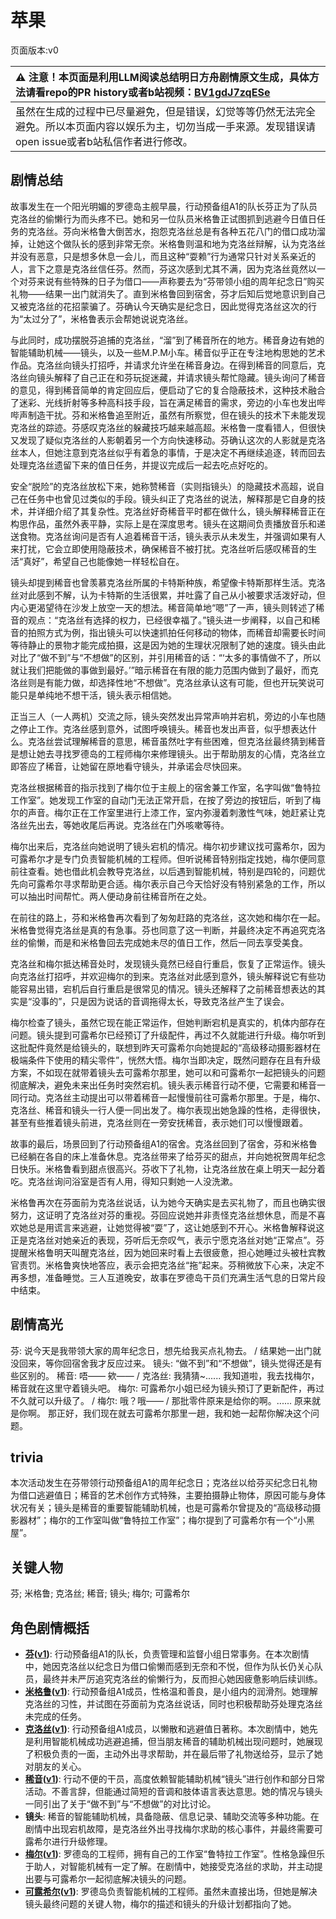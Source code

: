 # 苹果
页面版本:v0
 

| :warning: 注意！本页面是利用LLM阅读总结明日方舟剧情原文生成，具体方法请看repo的PR history或者b站视频：[BV1gdJ7zqESe](https://www.bilibili.com/video/BV1gdJ7zqESe/)         |
|:----------------------------|
| 虽然在生成的过程中已尽量避免，但是错误，幻觉等等仍然无法完全避免。所以本页面内容以娱乐为主，切勿当成一手来源。发现错误请open issue或者b站私信作者进行修改。|



## 剧情总结
故事发生在一个阳光明媚的罗德岛主舰早晨，行动预备组A1的队长芬正为了队员克洛丝的偷懒行为而头疼不已。她和另一位队员米格鲁正试图抓到逃避今日值日任务的克洛丝。芬向米格鲁大倒苦水，抱怨克洛丝总是有各种五花八门的借口成功溜掉，让她这个做队长的感到非常无奈。米格鲁则温和地为克洛丝辩解，认为克洛丝并没有恶意，只是想多休息一会儿，而且这种“耍赖”行为通常只针对关系亲近的人，言下之意是克洛丝信任芬。然而，芬这次感到尤其不满，因为克洛丝竟然以一个对芬来说有些特殊的日子为借口——声称要去为“芬带领小组的周年纪念日”购买礼物——结果一出门就消失了。直到米格鲁回到宿舍，芬才后知后觉地意识到自己又被克洛丝的花招蒙骗了。芬确认今天确实是纪念日，因此觉得克洛丝这次的行为“太过分了”，米格鲁表示会帮她说说克洛丝。

与此同时，成功摆脱芬追捕的克洛丝，“溜”到了稀音所在的地方。稀音身边有她的智能辅助机械——镜头，以及一些M.P.M小车。稀音似乎正在专注地构思她的艺术作品。克洛丝向镜头打招呼，并请求允许坐在稀音身边。在得到稀音的同意后，克洛丝向镜头解释了自己正在和芬玩捉迷藏，并请求镜头帮忙隐藏。镜头询问了稀音的意见，得到稀音简单的肯定回应后，便启动了它的复合隐蔽技术，这种技术融合了迷彩、光线折射等多种高科技手段，旨在满足稀音的需求，旁边的小车也发出哔哔声制造干扰。芬和米格鲁追至附近，虽然有所察觉，但在镜头的技术下未能发现克洛丝的踪迹。芬感叹克洛丝的躲藏技巧越来越高超。米格鲁一度看错人，但很快又发现了疑似克洛丝的人影朝着另一个方向快速移动。芬确认这次的人影就是克洛丝本人，但她注意到克洛丝似乎有着急的事情，于是决定不再继续追逐，转而回去处理克洛丝遗留下来的值日任务，并提议完成后一起去吃点好吃的。

安全“脱险”的克洛丝放松下来，她称赞稀音（实则指镜头）的隐藏技术高超，说自己在任务中也曾见过类似的手段。镜头纠正了克洛丝的说法，解释那是它自身的技术，并详细介绍了其复杂性。克洛丝好奇稀音平时都在做什么，镜头解释稀音正在构思作品，虽然外表平静，实际上是在深度思考。镜头在这期间负责播放音乐和递送食物。克洛丝询问是否有人追着稀音干活，镜头表示从未发生，并强调如果有人来打扰，它会立即使用隐蔽技术，确保稀音不被打扰。克洛丝听后感叹稀音的生活“真好”，希望自己也能像她一样轻松自在。

镜头却提到稀音也曾羡慕克洛丝所属的卡特斯种族，希望像卡特斯那样生活。克洛丝对此感到不解，认为卡特斯的生活很累，并吐露了自己从小被要求活泼好动，但内心更渴望待在沙发上放空一天的想法。稀音简单地“嗯”了一声，镜头则转述了稀音的观点：“克洛丝有选择的权力，已经很幸福了。”镜头进一步阐释，以自己和稀音的拍照方式为例，指出镜头可以快速抓拍任何移动的物体，而稀音却需要长时间等待静止的景物才能完成拍摄，这是因为她的生理状况限制了她的速度。镜头由此对比了“做不到”与“不想做”的区别，并引用稀音的话：“‘太多的事情做不了，所以就让我们把能做的事做到最好。’”暗示稀音在有限的能力范围内做到了最好，而克洛丝则是有能力做，却选择性地“不想做”。克洛丝承认这有可能，但也开玩笑说可能只是单纯地不想干活，镜头表示相信她。

正当三人（一人两机）交流之际，镜头突然发出异常声响并宕机，旁边的小车也随之停止工作。克洛丝感到意外，试图呼唤镜头。稀音也发出声音，似乎想表达什么。克洛丝尝试理解稀音的意思，稀音虽然吐字有些困难，但克洛丝最终猜到稀音是想让她去寻找罗德岛的工程师梅尔来修理镜头。出于帮助朋友的心情，克洛丝立即答应了稀音，让她留在原地看守镜头，并承诺会尽快回来。

克洛丝根据稀音的指示找到了梅尔位于主舰上的宿舍兼工作室，名字叫做“鲁特拉工作室”。她发现工作室的自动门无法正常开启，在按了旁边的按钮后，听到了梅尔的声音。梅尔正在工作室里进行上漆工作，室内弥漫着刺激性气味，她赶紧让克洛丝先出去，等她收尾后再说。克洛丝在门外咳嗽等待。

梅尔出来后，克洛丝向她说明了镜头宕机的情况。梅尔初步建议找可露希尔，因为可露希尔才是专门负责智能机械的工程师。但听说稀音特别指定找她，梅尔便同意前往查看。她也借此机会教导克洛丝，以后遇到智能机械，特别是四轮的，问题优先向可露希尔寻求帮助更合适。梅尔表示自己今天恰好没有特别紧急的工作，所以可以抽出时间帮忙。两人便动身前往稀音所在之处。

在前往的路上，芬和米格鲁再次看到了匆匆赶路的克洛丝，这次她和梅尔在一起。米格鲁觉得克洛丝是真的有急事。芬也同意了这一判断，并最终决定不再追究克洛丝的偷懒，而是和米格鲁回去完成她未尽的值日工作，然后一同去享受美食。

克洛丝和梅尔抵达稀音处时，发现镜头竟然已经自行重启，恢复了正常运作。镜头向克洛丝打招呼，并欢迎梅尔的到来。克洛丝对此感到意外，镜头解释说它有些功能容易出错，宕机后自行重启是很常见的情况。镜头还解释了之前稀音想表达的其实是“没事的”，只是因为说话的音调拖得太长，导致克洛丝产生了误会。

梅尔检查了镜头，虽然它现在能正常运作，但她判断宕机是真实的，机体内部存在问题。镜头提到可露希尔已经预订了升级配件，再过不久就能进行升级。梅尔听到这批配件竟然是给镜头的，联想到昨天可露希尔向她提起的“高级移动摄影器材在极端条件下使用的精尖零件”，恍然大悟。梅尔当即决定，既然问题存在且有升级方案，不如现在就带着镜头去可露希尔那里，她可以和可露希尔一起把镜头的问题彻底解决，避免未来出任务时突然宕机。镜头表示稀音行动不便，它需要和稀音一同行动。克洛丝主动提出可以带着稀音一起慢慢前往可露希尔那里。于是，梅尔、克洛丝、稀音和镜头一行人便一同出发了。梅尔表现出她急躁的性格，走得很快，甚至有些推着镜头前进，克洛丝则在一旁安抚稀音，表示她们可以慢慢跟着。

故事的最后，场景回到了行动预备组A1的宿舍。克洛丝回到了宿舍，芬和米格鲁已经躺在各自的床上准备休息。克洛丝带来了给芬买的甜点，并向她祝贺周年纪念日快乐。米格鲁看到甜点很高兴。芬收下了礼物，让克洛丝放在桌上明天一起分着吃。克洛丝询问浴室是否有人用，得知只剩她一人没洗漱。

米格鲁再次在芬面前为克洛丝说话，认为她今天确实是去买礼物了，而且也确实很努力，这证明了克洛丝对芬的重视。芬回应说她并非责怪克洛丝想休息，而是不喜欢她总是用谎言来逃避，让她觉得被“耍”了，这让她感到不开心。米格鲁解释说这正是克洛丝对她亲近的表现，芬听后无奈叹气，表示宁愿克洛丝对她“正常点”。芬提醒米格鲁明天叫醒克洛丝，因为她回来时看上去很疲惫，担心她睡过头被杜宾教官责罚。米格鲁爽快地答应，表示会把克洛丝“拖”起来。芬稍微放下心来，决定不再多想，准备睡觉。三人互道晚安，故事在罗德岛干员们充满生活气息的日常片段中结束。
## 剧情高光
芬: 说今天是我带领大家的周年纪念日，想先给我买点礼物去。 / 结果她一出门就没回来，等你回宿舍我才反应过来。
镜头: “做不到”和“不想做”，镜头觉得还是有些区别的。
稀音: 唔—— 欸—— / 克洛丝: 我猜猜~...... 我知道啦，我去找梅尔，稀音就在这里守着镜头吧。
梅尔: 可露希尔小姐已经为镜头预订了更新配件，再过不久就可以升级了。 / 梅尔: 哦？哦—— / 那批零件原来是给你的啊。...... 原来就是你啊。 那正好，我们现在就去可露希尔那里一趟，我和她一起帮你解决这个问题。
## trivia
本次活动发生在芬带领行动预备组A1的周年纪念日；克洛丝以给芬买纪念日礼物为借口逃避值日；稀音的艺术创作方式特殊，主要拍摄静止物体，原因可能与身体状况有关；镜头是稀音的重要智能辅助机械，也是可露希尔曾提及的“高级移动摄影器材”；梅尔的工作室叫做“鲁特拉工作室”；梅尔提到了可露希尔有一个“小黑屋”。
## 关键人物
芬; 米格鲁; 克洛丝; 稀音; 镜头; 梅尔; 可露希尔
## 角色剧情概括
-   **[芬](../char_v3/char_123_fang.md)([v1](../chars/char_123_fang.md))**: 行动预备组A1的队长，负责管理和监督小组日常事务。在本次剧情中，她因克洛丝以纪念日为借口偷懒而感到无奈和不悦，但作为队长仍关心队员，最终并未严厉追究克洛丝的偷懒行为，反而担心她因疲惫影响后续训练。
-   **[米格鲁](../char_v3/char_122_beagle.md)([v1](../chars/char_122_beagle.md))**: 行动预备组A1成员，性格温和善良，是小组内的润滑剂。她理解克洛丝的习性，并试图在芬面前为克洛丝说话，同时也积极帮助芬处理克洛丝未完成的任务。
-   **[克洛丝](../char_v3/char_124_kroos.md)([v1](../chars/char_124_kroos.md))**: 行动预备组A1成员，以懒散和逃避值日著称。本次剧情中，她先是利用智能机械成功逃避追捕，但当朋友稀音的辅助机械出现问题时，她展现了积极负责的一面，主动外出寻求帮助，并在最后带了礼物送给芬，显示了她对朋友的关心。
-   **[稀音](../char_v3/char_336_folivo.md)([v1](../chars/char_336_folivo.md))**: 行动不便的干员，高度依赖智能辅助机械“镜头”进行创作和部分日常活动。不善言辞，但能通过简短的音调和肢体语言表达意思。她的情况与镜头一同引出了关于“做不到”与“不想做”的对比讨论。
-   **镜头**: 稀音的智能辅助机械，具备隐蔽、信息记录、辅助交流等多种功能。在剧情中出现宕机故障，是克洛丝外出寻找梅尔求助的核心事件，并最终需要可露希尔进行升级修理。
-   **[梅尔](../char_v3/char_242_otter.md)([v1](../chars/char_242_otter.md))**: 罗德岛的工程师，拥有自己的工作室“鲁特拉工作室”。性格急躁但乐于助人，对智能机械有一定了解。在剧情中，她接受克洛丝的求助，并主动提出要与可露希尔一起彻底解决镜头的问题。
-   **[可露希尔](../char_v3/extended_char_ke_lu_xi_er.md)([v1](../chars/extended_char_ke_lu_xi_er.md))**: 罗德岛负责智能机械的工程师。虽然未直接出场，但她是解决镜头最终问题的关键人物，梅尔的描述和镜头的升级计划都指向了她。